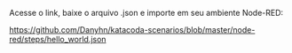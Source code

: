 Acesse o link, baixe o arquivo .json e importe em seu ambiente Node-RED:

https://github.com/Danyhn/katacoda-scenarios/blob/master/node-red/steps/hello_world.json